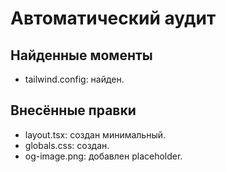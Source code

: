 # Автоматический аудит

## Найденные моменты
- tailwind.config: найден.

## Внесённые правки
- layout.tsx: создан минимальный.
- globals.css: создан.
- og-image.png: добавлен placeholder.